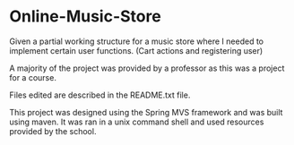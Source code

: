 # Online-Music-Store
Given a partial working structure for a music store where I needed to implement certain user functions. 
(Cart actions and registering user)

A majority of the project was provided by a professor as this was a project for a course. 

Files edited are described in the README.txt file.

This project was designed using the Spring MVS framework and was built using maven.
It was ran in a unix command shell and used resources provided by the school.
